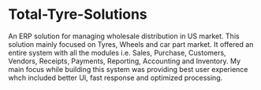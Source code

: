 # Total-Tyre-Solutions
An ERP solution for managing wholesale distribution in US market. This solution mainly focused on Tyres, Wheels and car part market. It offered an entire system with all the modules i.e. Sales, Purchase, Customers, Vendors, Receipts, Payments, Reporting, Accounting and Inventory. My main focus while building this system was providing best user experience whch included better UI, fast response and optimized processing.
